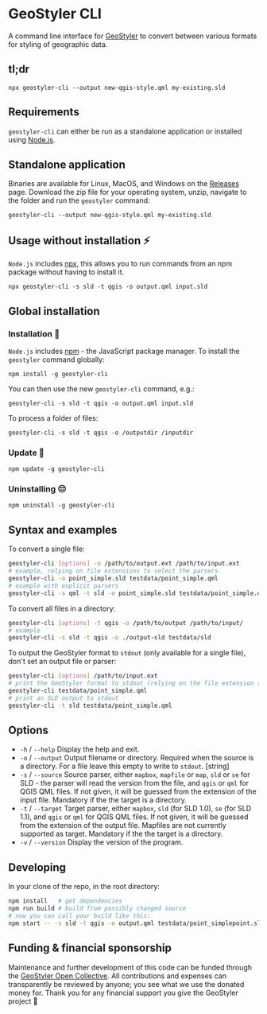 # GeoStyler CLI

A command line interface for [GeoStyler](https://geostyler.org) to convert
between various formats for styling of geographic data.

## tl;dr

```
npx geostyler-cli --output new-qgis-style.qml my-existing.sld
```

## Requirements

`geostyler-cli` can either be run as a standalone application or installed using [Node.js](https://nodejs.org/).

## Standalone application

Binaries are available for Linux, MacOS, and Windows on the 
[Releases](https://github.com/koordinates/geostyler-cli/releases) page.
Download the zip file for your operating system, unzip, navigate to the folder
and run the `geostyler` command:

```
geostyler-cli --output new-qgis-style.qml my-existing.sld
```

## Usage without installation ⚡

`Node.js` includes [npx](https://docs.npmjs.com/cli/v10/commands/npx), this
allows you to run commands from an npm package without having to install it.

```
npx geostyler-cli -s sld -t qgis -o output.qml input.sld
```

## Global installation

### Installation 💾

`Node.js` includes [npm](https://docs.npmjs.com/cli/v10/commands/npm) - the
JavaScript package manager. To install the `geostyler` command globally:

```
npm install -g geostyler-cli
```

You can then use the new `geostyler-cli` command, e.g.:

```
geostyler-cli -s sld -t qgis -o output.qml input.sld
```

To process a folder of files:

```
geostyler-cli -s sld -t qgis -o /outputdir /inputdir
```


### Update 🚀

```
npm update -g geostyler-cli
```

### Uninstalling 😔

```
npm uninstall -g geostyler-cli
```


## Syntax and examples

To convert a single file:

```bash
geostyler-cli [options] -o /path/to/output.ext /path/to/input.ext
# example, relying on file extensions to select the parsers
geostyler-cli -o point_simple.sld testdata/point_simple.qml
# example with explicit parsers
geostyler-cli -s qml -t sld -o point_simple.sld testdata/point_simple.qml
```

To convert all files in a directory:

```bash
geostyler-cli [options] -t qgis -o /path/to/output /path/to/input/
# example
geostyler-cli -s sld -t qgis -o ./output-sld testdata/sld
```

To output the GeoStyler format to `stdout` (only available for a single file), don't
set an output file or parser:

```bash
geostyler-cli [options] /path/to/input.ext
# print the GeoStyler format to stdout (relying on the file extension to select the parser)
geostyler-cli testdata/point_simple.qml
# print an SLD output to stdout
geostyler-cli -t sld testdata/point_simple.qml
```

## Options

* `-h` / `--help` Display the help and exit.
* `-o` / `--output` Output filename or directory. Required when the source is a directory.
For a file leave this empty to write to `stdout`. [string]
* `-s` / `--source` Source parser, either `mapbox`, `mapfile` or `map`, 
`sld` or `se` for SLD - the parser will read the version from the file,
and `qgis` or `qml` for QGIS QML files. If not given, it will be guessed from the extension of the input file. 
Mandatory if the the target is a directory.
* `-t` / `--target` Target parser, either `mapbox`, `sld` (for SLD 1.0), `se` (for SLD 1.1),
and `qgis` or `qml` for QGIS QML files. If not given, it will be guessed from
the extension of the output file. Mapfiles are not currently supported as target.
Mandatory if the the target is a directory.
* `-v` / `--version` Display the version of the program.

## Developing

In your clone of the repo, in the root directory:

```bash
npm install   # get dependencies
npm run build # build from possibly changed source
# now you can call your build like this:
npm start -- -s sld -t qgis -o output.qml testdata/point_simplepoint.sld
```

## <a name="funding"></a>Funding & financial sponsorship

Maintenance and further development of this code can be funded through the
[GeoStyler Open Collective](https://opencollective.com/geostyler). All contributions and
expenses can transparently be reviewed by anyone; you see what we use the donated money for.
Thank you for any financial support you give the GeoStyler project 💞

